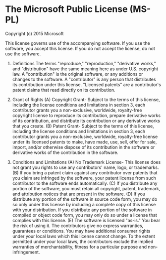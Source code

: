 # The Microsoft Public License (MS-PL)

Copyright (c) 2015 Microsoft

This license governs use of the accompanying software. If you use the software, you
 accept this license. If you do not accept the license, do not use the software.

 1. Definitions
 The terms "reproduce," "reproduction," "derivative works," and "distribution" have the
 same meaning here as under U.S. copyright law.
 A "contribution" is the original software, or any additions or changes to the software.
 A "contributor" is any person that distributes its contribution under this license.
 "Licensed patents" are a contributor's patent claims that read directly on its contribution.

 2. Grant of Rights
 (A) Copyright Grant- Subject to the terms of this license, including the license conditions and limitations in section 3, each contributor grants you a non-exclusive, worldwide, royalty-free copyright license to reproduce its contribution, prepare derivative works of its contribution, and distribute its contribution or any derivative works that you create.
 (B) Patent Grant- Subject to the terms of this license, including the license conditions and limitations in section 3, each contributor grants you a non-exclusive, worldwide, royalty-free license under its licensed patents to make, have made, use, sell, offer for sale, import, and/or otherwise dispose of its contribution in the software or derivative works of the contribution in the software.

 3. Conditions and Limitations
 (A) No Trademark License- This license does not grant you rights to use any contributors' name, logo, or trademarks.
 (B) If you bring a patent claim against any contributor over patents that you claim are infringed by the software, your patent license from such contributor to the software ends automatically.
 (C) If you distribute any portion of the software, you must retain all copyright, patent, trademark, and attribution notices that are present in the software.
 (D) If you distribute any portion of the software in source code form, you may do so only under this license by including a complete copy of this license with your distribution. If you distribute any portion of the software in compiled or object code form, you may only do so under a license that complies with this license.
 (E) The software is licensed "as-is." You bear the risk of using it. The contributors give no express warranties, guarantees or conditions. You may have additional consumer rights under your local laws which this license cannot change. To the extent permitted under your local laws, the contributors exclude the implied warranties of merchantability, fitness for a particular purpose and non-infringement.
